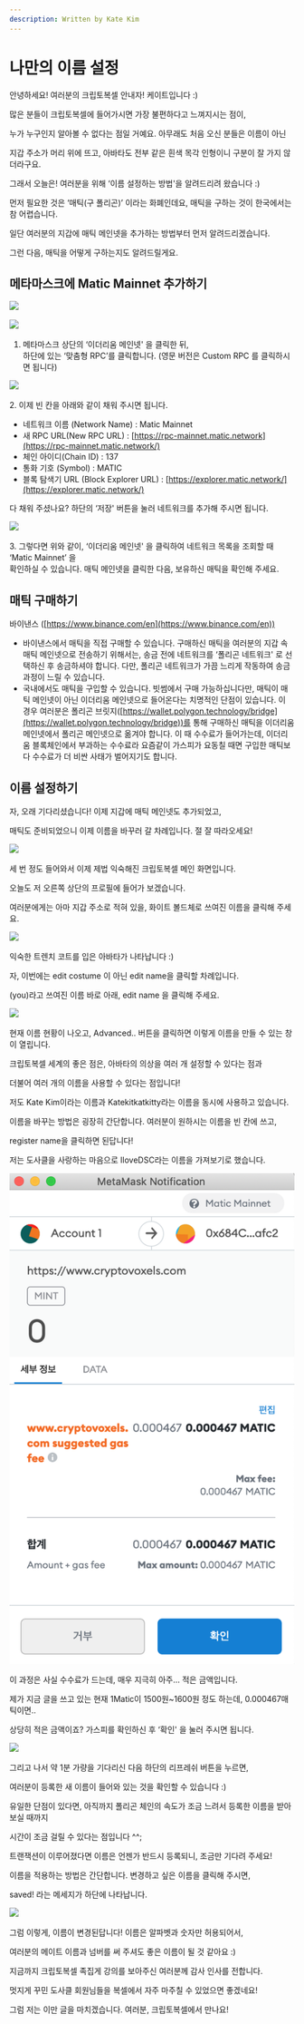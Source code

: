 ```yaml
---
description: Written by Kate Kim
---
```


# 나만의 이름 설정

안녕하세요! 여러분의 크립토복셀 안내자! 케이트입니다 :)

많은 분들이 크립토복셀에 들어가시면 가장 불편하다고 느껴지시는 점이,&#x20;

누가 누구인지 알아볼 수 없다는 점일 거예요. 아무래도 처음 오신 분들은 이름이 아닌&#x20;

지갑 주소가 머리 위에 뜨고, 아바타도 전부 같은 흰색 목각 인형이니 구분이 잘 가지 않더라구요.

그래서 오늘은! 여러분을 위해 ‘이름 설정하는 방법'을 알려드리려 왔습니다 :)

먼저 필요한 것은 ‘매틱(구 폴리곤)’ 이라는 화폐인데요, 매틱을 구하는 것이 한국에서는 참 어렵습니다.

일단 여러분의 지갑에 매틱 메인넷을 추가하는 방법부터 먼저 알려드리겠습니다.&#x20;

그런 다음, 매틱을 어떻게 구하는지도 알려드릴게요.

## **메타마스크에 Matic Mainnet 추가하기** <a href="#f951" id="f951"></a>

![](https://miro.medium.com/max/361/1\*yyLnABbqScajJgmhaw8bsg.png)

![](https://miro.medium.com/max/358/1\*dmaZXC72Smg8yfECos93Lg.png)

1. 메타마스크 상단의 ‘이더리움 메인넷' 을 클릭한 뒤, \
   하단에 있는 ‘맞춤형 RPC’를 클릭합니다. (영문 버전은 Custom RPC 를 클릭하시면 됩니다)

![](https://miro.medium.com/max/363/1\*WJJTUL\_Tk8LmwH9zi9cIjw.png)

2\. 이제 빈 칸을 아래와 같이 채워 주시면 됩니다.

* 네트워크 이름 (Network Name) : Matic Mainnet
* 새 RPC URL(New RPC URL) : [https://rpc-mainnet.matic.network](https://rpc-mainnet.matic.network/)
* 체인 아이디(Chain ID) : 137
* 통화 기호 (Symbol) : MATIC
* 블록 탐색기 URL (Block Explorer URL) : [https://explorer.matic.network/](https://explorer.matic.network/)

다 채워 주셨나요? 하단의 ‘저장' 버튼을 눌러 네트워크를 추가해 주시면 됩니다.

![](https://miro.medium.com/max/358/1\*dmaZXC72Smg8yfECos93Lg.png)

3\. 그렇다면 위와 같이, ‘이더리움 메인넷' 을 클릭하여 네트워크 목록을 조회할 때 ‘Matic Mainnet’ 을 \
확인하실 수 있습니다. 매틱 메인넷을 클릭한 다음, 보유하신 매틱을 확인해 주세요.

## 매틱 구매하기 <a href="#7a89" id="7a89"></a>

바이낸스 ([https://www.binance.com/en](https://www.binance.com/en))

* 바이낸스에서 매틱을 직접 구매할 수 있습니다. 구매하신 매틱을 여러분의 지갑 속 매틱 메인넷으로 전송하기 위해서는, 송금 전에 네트워크를 ‘폴리곤 네트워크' 로 선택하신 후 송금하셔야 합니다. 다만, 폴리곤 네트워크가 가끔 느리게 작동하여 송금 과정이 느릴 수 있습니다.
* 국내에서도 매틱을 구입할 수 있습니다. 빗썸에서 구매 가능하십니다만, 매틱이 매틱 메인넷이 아닌 이더리움 메인넷으로 들어온다는 치명적인 단점이 있습니다. 이 경우 여러분은 폴리곤 브릿지([https://wallet.polygon.technology/bridge](https://wallet.polygon.technology/bridge))를 통해 구매하신 매틱을 이더리움 메인넷에서 폴리곤 메인넷으로 옮겨야 합니다. 이 때 수수료가 들어가는데, 이더리움 블록체인에서 부과하는 수수료라 요즘같이 가스피가 요동칠 때면 구입한 매틱보다 수수료가 더 비싼 사태가 벌어지기도 합니다.

## 이름 설정하기 <a href="#7fe2" id="7fe2"></a>

자, 오래 기다리셨습니다! 이제 지갑에 매틱 메인넷도 추가되었고,&#x20;

매틱도 준비되었으니 이제 이름을 바꾸러 갈 차례입니다. 절 잘 따라오세요!

![](https://miro.medium.com/max/700/1\*RdH4lHTC6-ejtPW--NMr6Q.png)

세 번 정도 들어와서 이제 제법 익숙해진 크립토복셀 메인 화면입니다.&#x20;

오늘도 저 오른쪽 상단의 프로필에 들어가 보겠습니다.&#x20;

여러분에게는 아마 지갑 주소로 적혀 있을, 화이트 볼드체로 쓰여진 이름을 클릭해 주세요.

![](https://miro.medium.com/max/700/1\*Nz5kdEw6pvRH4ei\_FNtGNw.png)

익숙한 트렌치 코트를 입은 아바타가 나타납니다 :)&#x20;

자, 이번에는 edit costume 이 아닌 edit name을 클릭할 차례입니다.&#x20;

(you)라고 쓰여진 이름 바로 아래, edit name 을 클릭해 주세요.

![](https://miro.medium.com/max/700/1\*KfRLpejoi\_JYWy6Hr\_uCXw.png)

현재 이름 현황이 나오고, Advanced.. 버튼을 클릭하면 이렇게 이름을 만들 수 있는 창이 열립니다.&#x20;

크립토복셀 세계의 좋은 점은, 아바타의 의상을 여러 개 설정할 수 있다는 점과&#x20;

더불어 여러 개의 이름을 사용할 수 있다는 점입니다!&#x20;

저도 Kate Kim이라는 이름과 Katekitkatkitty라는 이름을 동시에 사용하고 있습니다.

이름을 바꾸는 방법은 굉장히 간단합니다. 여러분이 원하시는 이름을 빈 칸에 쓰고,&#x20;

register name을 클릭하면 된답니다!&#x20;

저는 도사클을 사랑하는 마음으로 IloveDSC라는 이름을 가져보기로 했습니다.

<img src="../.gitbook/assets/1_uj4ZQlpjvug-q07R6x8bug.png" alt="" data-size="original">

이 과정은 사실 수수료가 드는데, 매우 지극히 아주… 적은 금액입니다.&#x20;

제가 지금 글을 쓰고 있는 현재 1Matic이 1500원\~1600원 정도 하는데, 0.000467매틱이면..&#x20;

상당히 적은 금액이죠? 가스피를 확인하신 후 ‘확인' 을 눌러 주시면 됩니다.

![](https://miro.medium.com/max/700/1\*oBoWEZKNnUB1Vncai9u82g.png)

그리고 나서 약 1분 가량을 기다리신 다음 하단의 리프레쉬 버튼을 누르면,&#x20;

여러분이 등록한 새 이름이 들어와 있는 것을 확인할 수 있습니다 :)&#x20;

유일한 단점이 있다면, 아직까지 폴리곤 체인의 속도가 조금 느려서 등록한 이름을 받아보실 때까지&#x20;

시간이 조금 걸릴 수 있다는 점입니다 ^^;&#x20;

트랜잭션이 이루어졌다면 이름은 언젠가 반드시 등록되니, 조금만 기다려 주세요!

이름을 적용하는 방법은 간단합니다. 변경하고 싶은 이름을 클릭해 주시면,&#x20;

saved! 라는 메세지가 하단에 나타납니다.

![](https://miro.medium.com/max/700/1\*5VXNZQWwpWm8r0N2q4vFJg.png)

그럼 이렇게, 이름이 변경된답니다! 이름은 알파벳과 숫자만 허용되어서,

&#x20;여러분의 메이트 이름과 넘버를 써 주셔도 좋은 이름이 될 것 같아요 :)

지금까지 크립토복셀 족집게 강의를 보아주신 여러분께 감사 인사를 전합니다.

&#x20;멋지게 꾸민 도사클 회원님들을 복셀에서 자주 마주칠 수 있었으면 좋겠네요!&#x20;

그럼 저는 이만 글을 마치겠습니다. 여러분, 크립토복셀에서 만나요!
